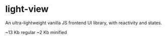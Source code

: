 # light-view
An ultra-lightweight vanilla JS frontend UI library, with reactivity and states.

~13 Kb regular
~2 Kb minified
